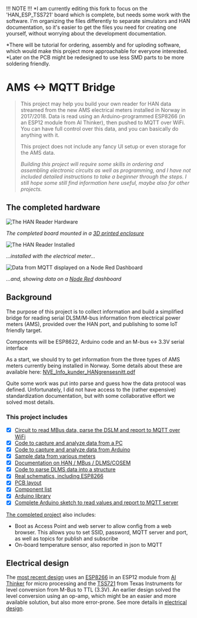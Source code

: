 !!! NOTE !!!
*I am currently editing this fork to focus on the 'HAN_ESP_TSS721' board which is complete, but needs some work with the software. 
I'm organizing the files differently to separate simulators and HAN documentation, so it's easier to get the files you need for creating one yourself, without worrying about the development documentation.

*There will be tutorial for ordering, assembly and for uploding software, which would make this project more approachable for everyone interested. 
*Later on the PCB might be redesigned to use less SMD parts to be more soldering friendly. 

# AMS <-> MQTT Bridge
> This project may help you build your own reader for HAN data streamed from the new AMS electrical meters installed in Norway in 2017/2018. Data is read using an Arduino-programmed ESP8266 (in an ESP12 module from AI Thinker), then pushed to MQTT over WiFi. You can have full control over this data, and you can basically do anything with it. 
>
> This project does not include any fancy UI setup or even storage for the AMS data.
>
> *Building this project will require some skills in ordering and assembling  electronic circuits as well as programming, and I have not included detailed instructions to take a beginner through the steps. I still hope some still find information here useful, maybe also for other projects.*

## The completed hardware
![The HAN Reader Hardware](./Electrical/HAN_ESP_TSS721/images/HanReaderInEnclosure.PNG)

*The completed board mounted in a [3D printed enclosure](/Electrical/HAN_ESP_TSS721/enclosure)*

![The HAN Reader Installed](./Electrical/HAN_ESP_TSS721/images/HanReaderConnected.PNG)

*...installed with the electrical meter...*

![Data from MQTT displayed on a Node Red Dashboard](./logo/NodeRedScreen.PNG)

*...and, showing data on a [Node Red](https://nodered.org/) dashboard*


## Background
The purpose of this project is to collect information and build a simplified bridge for reading serial DLSM/M-bus information from electrical power meters (AMS), provided over the HAN port, and publishing to some IoT friendly target.

Components will be ESP8622, Arduino code and an M-bus <-> 3.3V serial interface

As a start, we should try to get information from the three types of AMS meters currently being installed in Norway. Some details about these are available here: [NVE_Info_kunder_HANgrensesnitt.pdf](Documentation/NVE_Info_kunder_HANgrensesnitt.pdf)

Quite some work was put into parse and guess how the data protocol was defined. Unfortunately, I did not have access to the (rather expensive) standardization documentation, but with some collaborative effort we solved most details.

### This project includes

- [X] [Circuit to read MBus data, parse the DSLM and report to MQTT over WiFi](/Electrical/HAN_ESP_TSS721)
- [X] [Code to capture and analyze data from a PC](./Code/HanDebugger)
- [X] [Code to capture and analyze data from Arduino](./Code/ESPDebugger)
- [X] [Sample data from various meters](./Samples)
- [X] [Documentation on HAN / MBus / DLMS/COSEM](./Documentation)
- [X] [Code to parse DLMS data into a structure](./Code/Arduino/HanReader/src)
- [X] [Real schematics, including ESP8266](./Electrical/HAN_ESP_TSS721#schematics)
- [X] [PCB layout](./Electrical/HAN_ESP_TSS721#pcb)
- [X] [Component list](./Electrical/HAN_ESP_TSS721#componenet-list)
- [X] [Arduino library](./Code/Arduino)
- [X] [Complete Arduino sketch to read values and report to MQTT server](./Code/Arduino/AmsToMqttBridge)

[The completed project](./Code/Arduino/AmsToMqttBridge) also includes:

- Boot as Access Point and web server to allow config from a web browser. This allows you to set SSID, password, MQTT server and port, as well as topics for publish and subscribe
- On-board temperature sensor, also reported in json to MQTT

## Electrical design

The [most recent design](/Electrical/HAN_ESP_TSS721) uses an [ESP8266](http://esp8266.net/) in an ESP12 module from [AI Thinker](https://www.ai-thinker.com) for micro processing and the [TSS721](http://www.ti.com/product/TSS721A) from Texas Instruments for level conversion from M-Bus to TTL (3.3V). An earlier design solved the level conversion using an op-amp, which might be an easier and more available solution, but also more error-prone. See more details in [electrical design](./Electrical).
